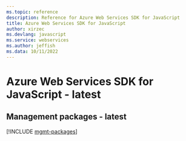 ```yaml
---
ms.topic: reference
description: Reference for Azure Web Services SDK for JavaScript
title: Azure Web Services SDK for JavaScript
author: xirzec
ms.devlang: javascript
ms.service: webservices
ms.author: jeffish
ms.data: 10/11/2022
---
```

# Azure Web Services SDK for JavaScript - latest

## Management packages - latest
[!INCLUDE [mgmt-packages](web-services-mgmt-index.md)]